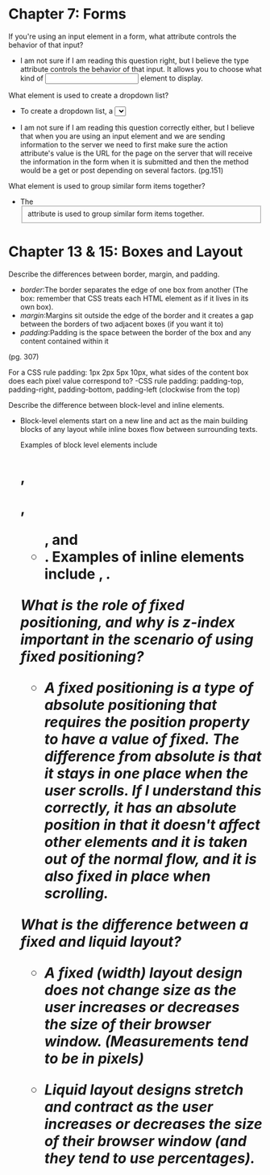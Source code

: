 # Chapter 7: Forms

If you're using an input element in a form, what attribute controls the behavior of that input?

* I am not sure if I am reading this question right, but I believe the type attribute controls the behavior of that input. It allows you to choose what kind of <input> element to display.

What element is used to create a dropdown list?


* To create a dropdown list, a <select> element is used. If you're using an input element to send form data to a server, what should the type attribute be set to?

* I am not sure if I am reading this question correctly either, but I believe that when you are using an input element and we are sending information to the server we need to first make sure the action attribute's value is the URL for the page on the server that will receive the information in the form when it is submitted and then the method would be a get or post depending on several factors. (pg.151)


What element is used to group similar form items together?

* The <fieldset> attribute is used to group similar form items together.


# Chapter 13 & 15: Boxes and Layout



Describe the differences between border, margin, and padding.
* _border_:The border separates the edge of one box from another (The box: remember that CSS treats each HTML element as if it lives in its own box).
* _margin_:Margins sit outside the edge of the border and it creates a gap between the borders of two adjacent boxes (if you want it to)
* _padding_:Padding is the space between the border of the box and any content contained within it

(pg. 307)



For a CSS rule padding: 1px 2px 5px 10px, what sides of the content box does each pixel value correspond to?
-CSS rule padding: padding-top, padding-right, padding-bottom, padding-left (clockwise from the top)



Describe the difference between block-level and inline elements.
* Block-level elements start on a new line and act as the main building blocks of any layout while inline boxes flow between surrounding texts.

  Examples of block level elements include <h1>, <p>, <ul>, and <li>.
  Examples of inline elements include <img>, <b> <i>.



What is the role of fixed positioning, and why is z-index important in the scenario of using fixed positioning?
* A fixed positioning is a type of absolute positioning that requires the position property to have a value of fixed. The difference from absolute is that it stays in one place when the user scrolls. If I understand this correctly, it has an absolute position in that it doesn't affect other elements and it is taken out of the normal flow, and it is also _fixed_ in place when scrolling.



What is the difference between a fixed and liquid layout?
- A fixed (width) layout design does not change size as the user increases or decreases the size of their browser window. (Measurements tend to be in pixels)

- Liquid layout designs stretch and contract as the user increases or decreases the size of their browser window (and they tend to use percentages).
